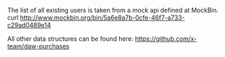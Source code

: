 The list of all existing users is taken from a mock api defined at MockBin.
curl http://www.mockbin.org/bin/5a6e8a7b-0cfe-46f7-a733-c29ad0489e14

All other data structures can be found here: https://github.com/x-team/daw-purchases